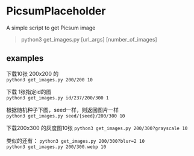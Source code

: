 # PicsumPlaceholder
A simple script to get Picsum image

> python3 get_images.py [url_args] [number_of_images]
> 

## examples

下载10张 200x200 的  
`python3 get_images.py 200/200 10`  

下载 1张指定id的图  
`python3 get_images.py id/237/200/300 1`  

根据随机种子下图，seed一样，则返回图片一样  
`python3 get_images.py seed/{seed}/200/300 10`  

下载200x300 的灰度图10张
`python3 get_images.py 200/300?grayscale 10`  

类似的还有：
`python3 get_images.py 200/300?blur=2 10`    
`python3 get_images.py 200/300.webp 10`    